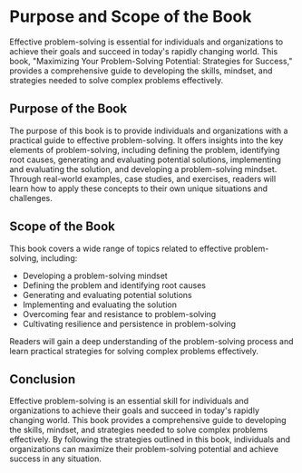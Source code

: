 Purpose and Scope of the Book
======================================================

Effective problem-solving is essential for individuals and organizations to achieve their goals and succeed in today's rapidly changing world. This book, "Maximizing Your Problem-Solving Potential: Strategies for Success," provides a comprehensive guide to developing the skills, mindset, and strategies needed to solve complex problems effectively.

Purpose of the Book
-------------------

The purpose of this book is to provide individuals and organizations with a practical guide to effective problem-solving. It offers insights into the key elements of problem-solving, including defining the problem, identifying root causes, generating and evaluating potential solutions, implementing and evaluating the solution, and developing a problem-solving mindset. Through real-world examples, case studies, and exercises, readers will learn how to apply these concepts to their own unique situations and challenges.

Scope of the Book
-----------------

This book covers a wide range of topics related to effective problem-solving, including:

* Developing a problem-solving mindset
* Defining the problem and identifying root causes
* Generating and evaluating potential solutions
* Implementing and evaluating the solution
* Overcoming fear and resistance to problem-solving
* Cultivating resilience and persistence in problem-solving

Readers will gain a deep understanding of the problem-solving process and learn practical strategies for solving complex problems effectively.

Conclusion
----------

Effective problem-solving is an essential skill for individuals and organizations to achieve their goals and succeed in today's rapidly changing world. This book provides a comprehensive guide to developing the skills, mindset, and strategies needed to solve complex problems effectively. By following the strategies outlined in this book, individuals and organizations can maximize their problem-solving potential and achieve success in any situation.
